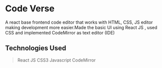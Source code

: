 # Code Verse

A react base frontend code editor that works with HTML, CSS, JS editor making development more easier.Made the basic UI using React JS , used CSS and implemented CodeMirror as text editor (IDE)


## Technologies Used
> React JS
>  CSS3 
>  Javascript 
>  CodeMirror  
